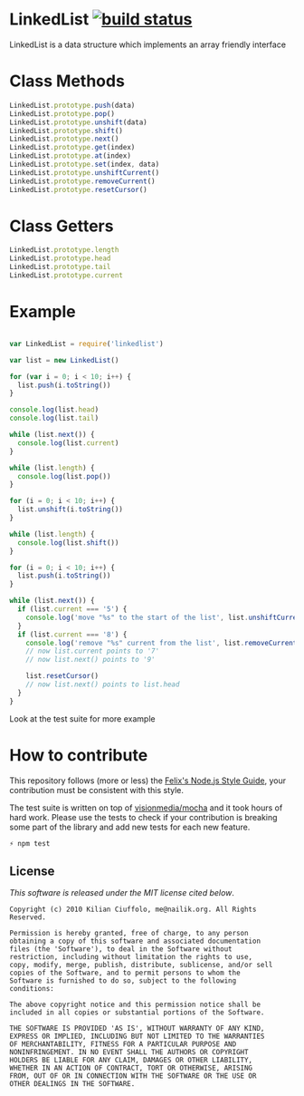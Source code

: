 # LinkedList [![build status](https://secure.travis-ci.org/kilianc/node-linkedlist.png?branch=master)](http://travis-ci.org/kilianc/node-linkedlist)

LinkedList is a data structure which implements an array friendly interface

# Class Methods

```javascript
LinkedList.prototype.push(data)
LinkedList.prototype.pop()
LinkedList.prototype.unshift(data)
LinkedList.prototype.shift()
LinkedList.prototype.next()
LinkedList.prototype.get(index)
LinkedList.prototype.at(index)
LinkedList.prototype.set(index, data)
LinkedList.prototype.unshiftCurrent()
LinkedList.prototype.removeCurrent()
LinkedList.prototype.resetCursor()
```

# Class Getters

```javascript
LinkedList.prototype.length
LinkedList.prototype.head
LinkedList.prototype.tail
LinkedList.prototype.current
```

# Example

```javascript

var LinkedList = require('linkedlist')

var list = new LinkedList()

for (var i = 0; i < 10; i++) {
  list.push(i.toString())
}

console.log(list.head)
console.log(list.tail)

while (list.next()) {
  console.log(list.current)
}

while (list.length) {
  console.log(list.pop())
}

for (i = 0; i < 10; i++) {
  list.unshift(i.toString())
}

while (list.length) {
  console.log(list.shift())
}

for (i = 0; i < 10; i++) {
  list.push(i.toString())
}

while (list.next()) {
  if (list.current === '5') {
    console.log('move "%s" to the start of the list', list.unshiftCurrent())
  }
  if (list.current === '8') {
    console.log('remove "%s" current from the list', list.removeCurrent())
    // now list.current points to '7'
    // now list.next() points to '9'

    list.resetCursor()
    // now list.next() points to list.head
  }
}

```

Look at the test suite for more example

# How to contribute

This repository follows (more or less) the [Felix's Node.js Style Guide](http://nodeguide.com/style.html), your contribution must be consistent with this style.

The test suite is written on top of [visionmedia/mocha](http://visionmedia.github.com/mocha/) and it took hours of hard work. Please use the tests to check if your contribution is breaking some part of the library and add new tests for each new feature.

    ⚡ npm test

## License

_This software is released under the MIT license cited below_.

    Copyright (c) 2010 Kilian Ciuffolo, me@nailik.org. All Rights Reserved.

    Permission is hereby granted, free of charge, to any person
    obtaining a copy of this software and associated documentation
    files (the 'Software'), to deal in the Software without
    restriction, including without limitation the rights to use,
    copy, modify, merge, publish, distribute, sublicense, and/or sell
    copies of the Software, and to permit persons to whom the
    Software is furnished to do so, subject to the following
    conditions:

    The above copyright notice and this permission notice shall be
    included in all copies or substantial portions of the Software.

    THE SOFTWARE IS PROVIDED 'AS IS', WITHOUT WARRANTY OF ANY KIND,
    EXPRESS OR IMPLIED, INCLUDING BUT NOT LIMITED TO THE WARRANTIES
    OF MERCHANTABILITY, FITNESS FOR A PARTICULAR PURPOSE AND
    NONINFRINGEMENT. IN NO EVENT SHALL THE AUTHORS OR COPYRIGHT
    HOLDERS BE LIABLE FOR ANY CLAIM, DAMAGES OR OTHER LIABILITY,
    WHETHER IN AN ACTION OF CONTRACT, TORT OR OTHERWISE, ARISING
    FROM, OUT OF OR IN CONNECTION WITH THE SOFTWARE OR THE USE OR
    OTHER DEALINGS IN THE SOFTWARE.

